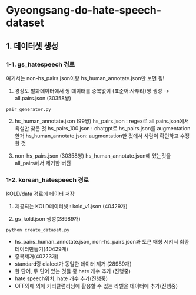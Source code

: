 # Gyeongsang-do-hate-speech-dataset


## 1. 데이터셋 생성

### 1-1. gs_hatespeech 경로
여기서는 non-hs_pairs.json이랑 hs_human_annotate.json만 보면 됨!

1. 경상도 발화데이터에서 쌍 데이터를 중복없이 {표준어:사투리}쌍 생성
-> all.pairs.json (30358쌍)
```
pair_generator.py
```

2. hs_human_annotate.json (99쌍)
hs_pairs.json : regex로 all.pairs.json에서 욕설만 찾은 것
hs_pairs_100.json : chatgpt로 hs_pairs.json를 augmentation한거
hs_human_annotate.json: augmentation한 것에서 사람이 확인하고 수정한 것

3. non-hs_pairs.json (30358쌍)
hs_human_annotate.json에 있는것을 all_pairs에서 제거한 버전


### 1-2. korean_hatespeech 경로
KOLD/data 경로에 데이터 저장

1. 제공되는 KOLD데이터셋 : kold_v1.json (40429개)

2. gs_kold.json 생성(28989개)
```
python create_dataset.py
```
* hs_pairs_human_annotate.json, non-hs_pairs.json과 토큰 매칭 시켜서 최종데이터만들기(40429개)
* 중복제거(40223개)
* standard랑 dialect가 동일한 데이터 제거 (28989개)
* 한 단어, 두 단어 있는 것들 중 hate 개수 추가 (진행중)
* hate speech위치, hate 개수 추가(진행중)
* OFF외에 외에 커리큘럼러닝에 활용할 수 있는 라벨을 데이터에 추가(진행중)
